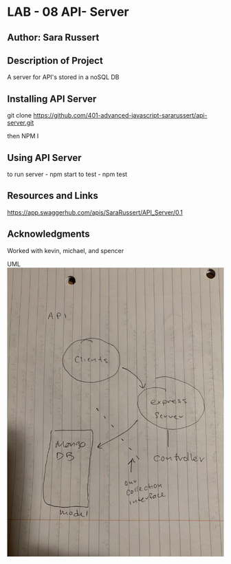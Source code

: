 # LAB - 08 API- Server
## Author: Sara Russert

## Description of Project
A server for API's stored in a noSQL DB

## Installing API Server
git clone https://github.com/401-advanced-javascript-sararussert/api-server.git

then NPM I

## Using API Server
to run server - npm start
to test - npm test

## Resources and Links
https://app.swaggerhub.com/apis/SaraRussert/API_Server/0.1

## Acknowledgments
Worked with kevin, michael, and spencer

UML
![UML Lab 08](./assets/umlLab08.jpeg)

